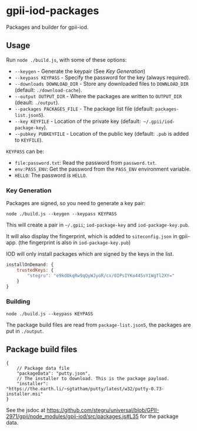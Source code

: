 # gpii-iod-packages

Packages and builder for gpii-iod.

## Usage

Run `node ./build.js`, with some of these options:

* `--keygen` - Generate the keypair (See *Key Generation*)
* `--keypass KEYPASS` - Specify the password for the key (always required).
* `--downloads DOWNLOAD_DIR` - Store any downloaded files to `DOWNLOAD_DIR` (default: `./download-cache`).
* `--output OUTPUT_DIR` - Where the packages are written to `OUTPUT_DIR` (deault: `./output`).
* `--packages PACKAGES_FILE` - The package list file (default: `packages-list.json5`).
* `--key KEYFILE` - Location of the private key (default:` ~/.gpii/iod-package-key`).
* `--pubkey PUBKEYFILE` - Location of the public key (default: `.pub` is added to `KEYFILE`).

`KEYPASS` can be:

* `file:password.txt`: Read the password from `password.txt`.
* `env:PASS_ENV`: Get the password from the `PASS_ENV` environment variable.
* `HELLO`: The password is `HELLO`.


### Key Generation

Packages are signed, so you need to generate a key pair:

    node ./build.js --keygen --keypass KEYPASS

This will create a pair in `~/.gpii`; `iod-package-key` and `iod-package-key.pub`.

It will also display the fingerprint, which is added to `siteconfig.json` in gpii-app.
(the fingerprint is also in `iod-package-key.pub`)

IOD will only install packages which are signed by the keys in the list.

```js
installOnDemand: {
    trustedKeys: {
        "stegru": "e9kdOkqRw9qQyWJyoR/cx/0IPsIYKo445sY1WgTl2XY="
    }
}
```

### Building

    node ./build.js --keypass KEYPASS

The package build files are read from `package-list.json5`, the packages are put in `./output`.

## Package build files

```json5
{
    // Package data file
    "packageData": "putty.json",
    // The installer to download. This is the package payload.
    "installer": "https://the.earth.li/~sgtatham/putty/latest/w32/putty-0.73-installer.msi"
}
```

See the jsdoc at https://github.com/stegru/universal/blob/GPII-2971/gpii/node_modules/gpii-iod/src/packages.js#L35
for the package data.

